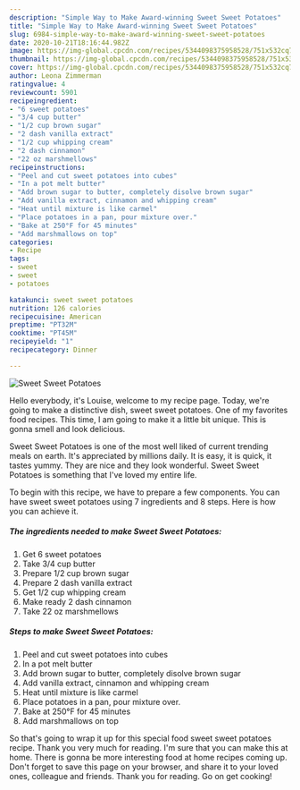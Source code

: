 ```yaml
---
description: "Simple Way to Make Award-winning Sweet Sweet Potatoes"
title: "Simple Way to Make Award-winning Sweet Sweet Potatoes"
slug: 6984-simple-way-to-make-award-winning-sweet-sweet-potatoes
date: 2020-10-21T18:16:44.982Z
image: https://img-global.cpcdn.com/recipes/5344098375958528/751x532cq70/sweet-sweet-potatoes-recipe-main-photo.jpg
thumbnail: https://img-global.cpcdn.com/recipes/5344098375958528/751x532cq70/sweet-sweet-potatoes-recipe-main-photo.jpg
cover: https://img-global.cpcdn.com/recipes/5344098375958528/751x532cq70/sweet-sweet-potatoes-recipe-main-photo.jpg
author: Leona Zimmerman
ratingvalue: 4
reviewcount: 5901
recipeingredient:
- "6 sweet potatoes"
- "3/4 cup butter"
- "1/2 cup brown sugar"
- "2 dash vanilla extract"
- "1/2 cup whipping cream"
- "2 dash cinnamon"
- "22 oz marshmellows"
recipeinstructions:
- "Peel and cut sweet potatoes into cubes"
- "In a pot melt butter"
- "Add brown sugar to butter, completely disolve brown sugar"
- "Add vanilla extract, cinnamon and whipping cream"
- "Heat until mixture is like carmel"
- "Place potatoes in a pan, pour mixture over."
- "Bake at 250°F for 45 minutes"
- "Add marshmallows on top"
categories:
- Recipe
tags:
- sweet
- sweet
- potatoes

katakunci: sweet sweet potatoes 
nutrition: 126 calories
recipecuisine: American
preptime: "PT32M"
cooktime: "PT45M"
recipeyield: "1"
recipecategory: Dinner

---
```



![Sweet Sweet Potatoes](https://img-global.cpcdn.com/recipes/5344098375958528/751x532cq70/sweet-sweet-potatoes-recipe-main-photo.jpg)

Hello everybody, it's Louise, welcome to my recipe page. Today, we're going to make a distinctive dish, sweet sweet potatoes. One of my favorites food recipes. This time, I am going to make it a little bit unique. This is gonna smell and look delicious.

Sweet Sweet Potatoes is one of the most well liked of current trending meals on earth. It's appreciated by millions daily. It is easy, it is quick, it tastes yummy. They are nice and they look wonderful. Sweet Sweet Potatoes is something that I've loved my entire life.




To begin with this recipe, we have to prepare a few components. You can have sweet sweet potatoes using 7 ingredients and 8 steps. Here is how you can achieve it.

<!--inarticleads1-->

##### The ingredients needed to make Sweet Sweet Potatoes:

1. Get 6 sweet potatoes
1. Take 3/4 cup butter
1. Prepare 1/2 cup brown sugar
1. Prepare 2 dash vanilla extract
1. Get 1/2 cup whipping cream
1. Make ready 2 dash cinnamon
1. Take 22 oz marshmellows




<!--inarticleads2-->

##### Steps to make Sweet Sweet Potatoes:

1. Peel and cut sweet potatoes into cubes
1. In a pot melt butter
1. Add brown sugar to butter, completely disolve brown sugar
1. Add vanilla extract, cinnamon and whipping cream
1. Heat until mixture is like carmel
1. Place potatoes in a pan, pour mixture over.
1. Bake at 250°F for 45 minutes
1. Add marshmallows on top




So that's going to wrap it up for this special food sweet sweet potatoes recipe. Thank you very much for reading. I'm sure that you can make this at home. There is gonna be more interesting food at home recipes coming up. Don't forget to save this page on your browser, and share it to your loved ones, colleague and friends. Thank you for reading. Go on get cooking!

